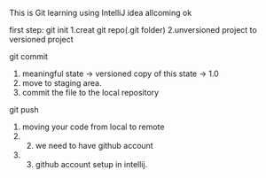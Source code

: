 This is Git learning using IntelliJ idea
allcoming ok

first step: 
git init
1.creat git repo(.git folder)
2.unversioned project to versioned project

git commit
1. meaningful state -> versioned copy of this state -> 1.0
2. move to staging area.
3. commit the file to the local repository
 
git push
1. moving your code from local to remote
2. 2. we need to have github account
3. 3. github account setup in intellij.



